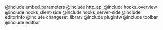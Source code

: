 @include embed_parameters
@include http_api
@include hooks_overview
@include hooks_client-side
@include hooks_server-side
@include editorInfo
@include changeset_library
@include pluginfw
@include toolbar
@include editbar
